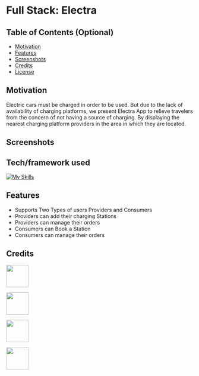 # Full Stack: Electra

## Table of Contents (Optional)

- [Motivation](#Motivation)
- [Features](#Features)
- [Screenshots](#Screenshots)
- [Credits](#credits)
- [License](#license)

## Motivation

Electric cars must be charged in order to be used. But due to the lack of availability of charging platforms, we present Electra App to relieve travelers from the concern of not having a source of charging. By displaying the nearest charging platform providers in the area in which they are located.

## Screenshots



## Tech/framework used

[![My Skills](https://skillicons.dev/icons?i=dart,flutter,figma,postman,supabase,vscode,github&theme=dark)](https://skillicons.dev)

## Features

- Supports Two Types of users Providers and Consumers
- Providers can add their charging Stations 
- Providers can manage their orders
- Consumers can Book a Station
- Consumers can manage their orders

## Credits

[<img src="https://github.com/Shatha88.png" width="60px;"/>](https://github.com/Shatha88)

[<img src="https://github.com/KhalidAli9.png" width="60px;"/>](https://github.com/KhalidAli9)

[<img src="https://github.com/Khalidsaadhabash.png" width="60px;"/>](https://github.com/Khalidsaadhabash)

[<img src="https://github.com/herz1291.png" width="60px;"/>](https://github.com/herz1291)


